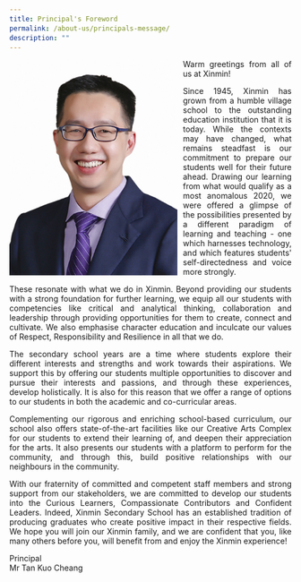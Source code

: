 ```yaml
---
title: Principal's Foreword
permalink: /about-us/principals-message/
description: ""
---
```

<p style="float:left; margin: 0 10px 0px 0">
<img src="/images/Tan%20Soon%20Hui.jpg" alt="Principal" style="width:300px" /></p>
<p style="text-align:justify">
Warm greetings from all of us at Xinmin!</p>
<p style="text-align:justify">
Since 1945, Xinmin has grown from a humble village school to the outstanding education institution that it is today. While the contexts may have changed, what remains steadfast is our commitment to prepare our students well for their future ahead. Drawing our learning from what would qualify as a most anomalous 2020, we were offered a glimpse of the possibilities presented by a different paradigm of learning and teaching - one which harnesses technology, and which features students' self-directedness and voice more strongly.</p>
<p style="text-align:justify">
These resonate with what we do in Xinmin. Beyond providing our students with a strong foundation for further learning, we equip all our students with competencies like critical and analytical thinking, collaboration and leadership through providing opportunities for them to create, connect and cultivate. We also emphasise character education and inculcate our values of Respect, Responsibility and Resilience in all that we do.</p>
<p style="text-align:justify">
The secondary school years are a time where students explore their different interests and strengths and work towards their aspirations. We support this by offering our students multiple opportunities to discover and pursue their interests and passions, and through these experiences, develop holistically. It is also for this reason that we offer a range of options to our students in both the academic and co-curricular areas.</p>
<p style="text-align:justify">
Complementing our rigorous and enriching school-based curriculum, our school also offers state-of-the-art facilities like our Creative Arts Complex for our students to extend their learning of, and deepen their appreciation for the arts. It also presents our students with a platform to perform for the community, and through this, build positive relationships with our neighbours in the community.</p>
<p style="text-align:justify">
With our fraternity of committed and competent staff members and strong support from our stakeholders, we are committed to develop our students into the Curious Learners, Compassionate Contributors and Confident Leaders. Indeed, Xinmin Secondary School has an established tradition of producing graduates who create positive impact in their respective fields. We hope you will join our Xinmin family, and we are confident that you, like many others before you, will benefit from and enjoy the Xinmin experience!</p>

Principal <br>
Mr Tan Kuo Cheang